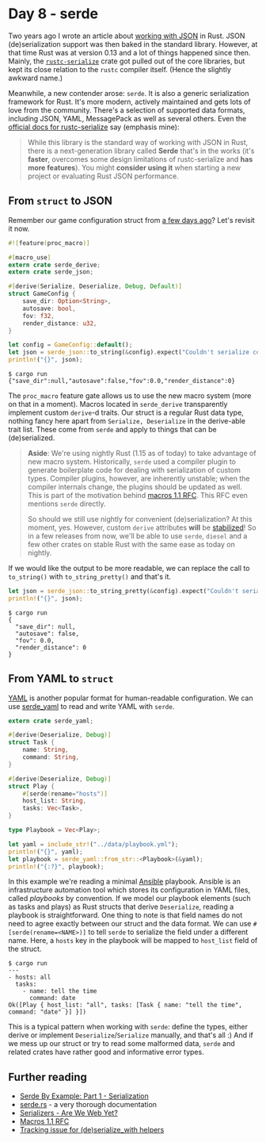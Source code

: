 # Day 8 - serde

Two years ago I wrote an article about
[working with JSON](https://siciarz.net/24-days-of-rust-working-json/) in Rust.
JSON (de)serialization support was then baked in the standard library. However,
at that time Rust was at version 0.13 and a lot of things happened since then.
Mainly, the [`rustc-serialize`](https://crates.io/crates/rustc-serialize) crate
got pulled out of the core libraries, but kept its close relation to the
`rustc` compiler itself. (Hence the slightly awkward name.)

Meanwhile, a new contender arose: `serde`. It is also a generic serialization
framework for Rust. It's more modern, actively maintained and gets lots
of love from the community. There's a selection of supported data formats,
including JSON, YAML, MessagePack as well as several others. Even the
[official docs for rustc-serialize](https://doc.rust-lang.org/rustc-serialize/rustc_serialize/json/)
say (emphasis mine):

> While this library is the standard way of working with JSON in Rust,
> there is a next-generation library called **Serde** that's in the works
> (it's **faster**, overcomes some design limitations of rustc-serialize and
> **has more features**). You might **consider using it** when starting a new
> project or evaluating Rust JSON performance.

From `struct` to JSON
---------------------

Remember our game configuration struct from
[a few days ago](https://siciarz.net/24-days-rust-derive_builder/)? Let's
revisit it now.

```rust
#![feature(proc_macro)]

#[macro_use]
extern crate serde_derive;
extern crate serde_json;

#[derive(Serialize, Deserialize, Debug, Default)]
struct GameConfig {
    save_dir: Option<String>,
    autosave: bool,
    fov: f32,
    render_distance: u32,
}

let config = GameConfig::default();
let json = serde_json::to_string(&config).expect("Couldn't serialize config");
println!("{}", json);
```

```text
$ cargo run
{"save_dir":null,"autosave":false,"fov":0.0,"render_distance":0}
```

The `proc_macro` feature gate allows us to use the new macro system (more on that
in a moment). Macros located in `serde_derive` transparently implement custom
`derive`-d traits. Our struct is a regular Rust data type, nothing fancy here
apart from `Serialize, Deserialize` in the derive-able trait list. These
come from `serde` and apply to things that can be (de)serialized.

> **Aside**: We're using nightly Rust (1.15 as of today) to take advantage of new macro
> system. Historically, `serde` used a compiler plugin to generate boilerplate
> code for dealing with serialization of custom types. Compiler plugins,
> however, are inherently unstable; when the compiler internals change,
> the plugins should be updated as well. This is part of the motivation behind
> [macros 1.1 RFC](https://github.com/rust-lang/rfcs/blob/master/text/1681-macros-1.1.md).
> This RFC even mentions `serde` directly.
>
> So should we still use nightly for convenient (de)serialization? At this
> moment, yes. However, custom `derive` attributes **will** be
> [stabilized](https://github.com/rust-lang/rust/issues/35900)! So in a few
> releases from now, we'll be able to use `serde`, `diesel` and a few other
> crates on stable Rust with the same ease as today on nightly.

If we would like the output to be more readable, we can replace the call to
`to_string()` with `to_string_pretty()` and that's it.

```rust
let json = serde_json::to_string_pretty(&config).expect("Couldn't serialize config");
println!("{}", json);
```

```text
$ cargo run
{
  "save_dir": null,
  "autosave": false,
  "fov": 0.0,
  "render_distance": 0
}
```

From YAML to `struct`
---------------------

[YAML](https://en.wikipedia.org/wiki/YAML) is another popular format for
human-readable configuration. We can use
[serde_yaml](https://crates.io/crates/serde_yaml) to read and write YAML
with `serde`.

```rust
extern crate serde_yaml;

#[derive(Deserialize, Debug)]
struct Task {
    name: String,
    command: String,
}

#[derive(Deserialize, Debug)]
struct Play {
    #[serde(rename="hosts")]
    host_list: String,
    tasks: Vec<Task>,
}

type Playbook = Vec<Play>;

let yaml = include_str!("../data/playbook.yml");
println!("{}", yaml);
let playbook = serde_yaml::from_str::<Playbook>(&yaml);
println!("{:?}", playbook);
```

In this example we're reading a minimal [Ansible](https://www.ansible.com/)
playbook. Ansible is an infrastructure automation tool which stores its
configuration in YAML files, called *playbooks* by convention. If we model
our playbook elements (such as tasks and plays) as Rust structs that derive
`Deserialize`, reading a playbook is straightforward. One thing to note is
that field names do not need to agree exactly between our struct and the data
format. We can use `#[serde(rename=<NAME>)]` to tell `serde` to serialize
the field under a different name. Here, a `hosts` key in the playbook
will be mapped to `host_list` field of the struct.

```text
$ cargo run
---
- hosts: all
  tasks:
    - name: tell the time
      command: date
Ok([Play { host_list: "all", tasks: [Task { name: "tell the time", command: "date" }] }])
```

This is a typical pattern when working with `serde`: define the types, either
derive or implement `Deserialize`/`Serialize` manually, and that's all :) And
if we mess up our struct or try to read some malformed data, `serde` and
related crates have rather good and informative error types.

Further reading
---------------

 - [Serde By Example: Part 1 - Serialization](http://src.codes/serde-by-example-part-1-serialization.html)
 - [serde.rs](https://serde.rs/) - a very thorough documentation
 - [Serializers - Are We Web Yet?](http://www.arewewebyet.org/topics/serializer/)
 - [Macros 1.1 RFC](https://github.com/rust-lang/rfcs/blob/master/text/1681-macros-1.1.md)
 - [Tracking issue for (de)serialize_with helpers](https://github.com/serde-rs/serde/issues/553)